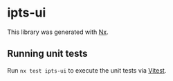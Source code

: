# ipts-ui

This library was generated with [Nx](https://nx.dev).

## Running unit tests

Run `nx test ipts-ui` to execute the unit tests via [Vitest](https://vitest.dev/).
